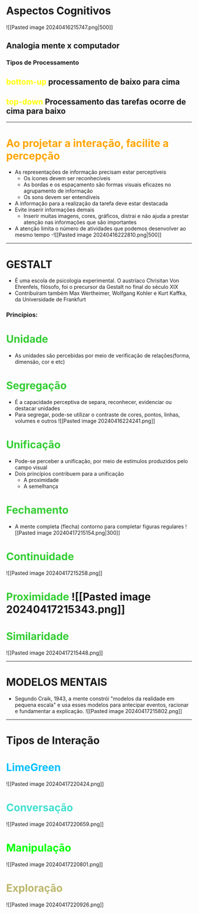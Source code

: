 # Aspectos Cognitivos
![[Pasted image 20240416215747.png|500]]

## Analogia mente x computador
### Tipos de Processamento

## <span style="color:yellow">bottom-up</span> processamento de baixo para cima
## <span style="color:yellow">top-down</span> Processamento das tarefas ocorre de cima para baixo
---
# <span style="color:orange">Ao projetar a interação, facilite a percepção</span>
- As representações de informação precisam estar perceptíveis
	- Os ícones devem ser reconhecíveis
	- As bordas e os espaçamento são formas visuais eficazes no agrupamento de informação
	- Os sons devem ser entendíveis
- A informação para a realização da tarefa deve estar destacada
- Evite inserir informações demais
	- Inserir muitas imagens, cores, gráficos, distrai e não ajuda a prestar atenção nas informações que são importantes
- A atenção limita o número de atividades que podemos desenvolver ao mesmo tempo
-![[Pasted image 20240416222810.png|500]]
---
# GESTALT
- É uma escola de psicologia experimental. O austríaco Chrisitan Von Ehrenfels, filósofo, foi o precursor da Gestalt no final do século XIX
- Contribuíram também Max Wertheimer, Wolfgang Kohler e Kurt Kaffka, da Universidade de Frankfurt
### Princípios:
#  <span style="color:#32CD32">Unidade</span> 
- As unidades são percebidas por meio de verificação de relações(forma, dimensão, cor e etc)
# <span style="color:#32CD32">Segregação</span>
- É a capacidade perceptiva de separa, reconhecer, evidenciar ou destacar unidades
- Para segregar, pode-se utilizar o contraste de cores, pontos, linhas, volumes e outros
![[Pasted image 20240416224241.png]]
#  <span style="color:#32CD32">Unificação</span> 
- Pode-se perceber a unificação, por meio de estímulos produzidos pelo campo visual
- Dois princípios contribuem para a unificação
	- A proximidade
	- A semelhança

#  <span style="color:#32CD32">Fechamento</span> 
- A mente completa (flecha) contorno para completar figuras regulares
 ![[Pasted image 20240417215154.png|300]]

#  <span style="color:#32CD32">Continuidade</span> 
![[Pasted image 20240417215258.png]]
#  <span style="color:#32CD32">Proximidade</span> ![[Pasted image 20240417215343.png]]

#  <span style="color:#32CD32">Similaridade</span> 
![[Pasted image 20240417215448.png]]

---
# MODELOS MENTAIS
- Segundo Craik, 1943, a mente constrói "modelos da realidade em pequena escala" e usa esses modelos para antecipar eventos, racionar e fundamentar a explicação.
![[Pasted image 20240417215802.png]]
---
# Tipos de Interação

#  <span style="color:#00BFFF">LimeGreen</span> 
![[Pasted image 20240417220424.png]]

#  <span style="color:#40E0D0">Conversação</span> 
![[Pasted image 20240417220659.png]]

# <span style="color:#00FF00">Manipulação</span>
![[Pasted image 20240417220801.png]]
# <span style="color:#BDB76B">Exploração</span>
![[Pasted image 20240417220926.png]]

